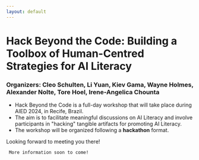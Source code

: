 ```yaml
---
layout: default
---
```


# Hack Beyond the Code: Building a Toolbox of Human-Centred Strategies for AI Literacy
### Organizers: Cleo Schulten, Li Yuan, Kiev Gama, Wayne Holmes, Alexander Nolte, Tore Hoel, Irene-Angelica Chounta


- Hack Beyond the Code is a full-day workshop that will take place during AIED 2024, in Recife, Brazil.
- The aim is to facilitate meaningful discussions on AI Literacy and involve participants in "hacking" tangible artifacts for promoting AI Literacy.
- The workshop will be organized following a **hackathon** format.

Looking forward to meeting you there!

```
 More information soon to come!

```
